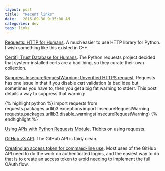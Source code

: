 ```yaml
---
layout: post
title:  "Recent links"
date:   2016-09-30 9:35:00 AM
categories: dev
tags: links
---
```


[Requests: HTTP for Humans](http://docs.python-requests.org/en/latest/). A much easier to use HTTP library for Python. I wish something like this existed in C++.

[Certifi, Trust Database for Humans](https://certifi.io/en/latest/). The Python requests project decided that system-installed certs are a bad thing, so they curate their own collection.

[Suppress InsecureRequestWarning: Unverified HTTPS request](http://stackoverflow.com/questions/27981545/suppress-insecurerequestwarning-unverified-https-request-is-being-made-in-pytho). Requests has one issue in that if you disable cert validation (a bad idea but sometimes you have to, then you get a big fat warning to stderr. This post details a way to suppress that warning:

{% highlight python %}
import requests
from requests.packages.urllib3.exceptions import InsecureRequestWarning
requests.packages.urllib3.disable_warnings(InsecureRequestWarning)
{% endhighlight %}

[Using APIs with Python Requests Module](http://engineering.hackerearth.com/2014/08/21/python-requests-module/). Tidbits on using requests.

[GitHub v3 API](https://developer.github.com/v3/). The GitHub API is fairly clean.

[Creating an access token for command-line use](https://help.github.com/articles/creating-an-access-token-for-command-line-use/). Most uses of the GitHub API need to do the work on authenticated logins, and the easiest way to do that is to create an access token to avoid needing to implement the full OAuth flow.
